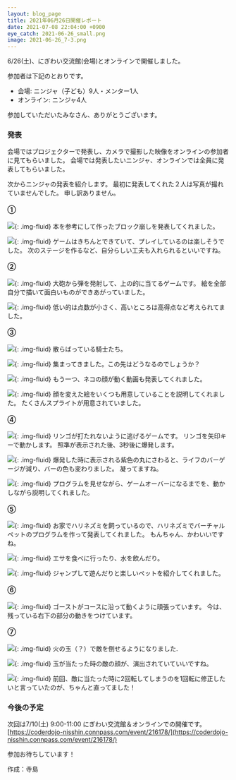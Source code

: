 ```yaml
---
layout: blog_page
title: 2021年06月26日開催レポート
date: 2021-07-08 22:04:00 +0900
eye_catch: 2021-06-26_small.png
image: 2021-06-26_7-3.png
---
```


6/26(土)、にぎわい交流館(会場)とオンラインで開催しました。<br />

参加者は下記のとおりです。
* 会場: ニンジャ（子ども）9人・メンター1人
* オンライン: ニンジャ4人

参加していただいたみなさん、ありがとうございます。

### 発表
会場ではプロジェクターで発表し、カメラで撮影した映像をオンラインの参加者に見てもらいました。
会場では発表したいニンジャ、オンラインでは全員に発表してもらいました。

次からニンジャの発表を紹介します。
最初に発表してくれた２人は写真が撮れていませんでした。
申し訳ありません。

#### &#9312;

![](/assets/img/2021-06-26_1-1.png){: .img-fluid}
本を参考にして作ったブロック崩しを発表してくれました。

![](/assets/img/2021-06-26_1-2.png){: .img-fluid}
ゲームはきちんとできていて、プレイしているのは楽しそうでした。
次のステージを作るなど、自分らしい工夫も入れられるといいですね。

#### &#9313;

![](/assets/img/2021-06-26_2-1.png){: .img-fluid}
大砲から弾を発射して、上の的に当てるゲームです。
絵を全部自分で描いて面白いものができあがっていました。

![](/assets/img/2021-06-26_2-2.png){: .img-fluid}
低い的は点数が小さく、高いところは高得点など考えられてました。

#### &#9314;

![](/assets/img/2021-06-26_3-1.png){: .img-fluid}
散らばっている騎士たち。

![](/assets/img/2021-06-26_3-2.png){: .img-fluid}
集まってきました。この先はどうなるのでしょうか？

![](/assets/img/2021-06-26_3-3.gif){: .img-fluid}
もう一つ、ネコの顔が動く動画も発表してくれました。

![](/assets/img/2021-06-26_3-4.png){: .img-fluid}
顔を変えた絵をいくつも用意していることを説明してくれました。
たくさんスプライトが用意されていました。

#### &#9315;

![](/assets/img/2021-06-26_4-1.png){: .img-fluid}
リンゴが打たれないように逃げるゲームです。
リンゴを矢印キーで動かします。
照準が表示された後、3秒後に爆発します。

![](/assets/img/2021-06-26_4-2.png){: .img-fluid}
爆発した時に表示される紫色の丸にさわると、ライフのバーゲージが減り、バーの色も変わりました。
凝ってますね。

![](/assets/img/2021-06-26_4-3.png){: .img-fluid}
プログラムを見せながら、ゲームオーバーになるまでを、動かしながら説明してくれました。

#### &#9316;

![](/assets/img/2021-06-26_5-1.png){: .img-fluid}
お家でハリネズミを飼っているので、ハリネズミでバーチャルペットのプログラムを作って発表してくれました。
もんちゃん、かわいいですね。

![](/assets/img/2021-06-26_5-2.png){: .img-fluid}
エサを食べに行ったり、水を飲んだり。

![](/assets/img/2021-06-26_5-3.png){: .img-fluid}
ジャンプして遊んだりと楽しいペットを紹介してくれました。

#### &#9317;

![](/assets/img/2021-06-26_6-1.png){: .img-fluid}
ゴーストがコースに沿って動くように頑張っています。
今は、残っている右下の部分の動きをつけています。

#### &#9318;

![](/assets/img/2021-06-26_7-1.png){: .img-fluid}
火の玉（？）で敵を倒せるようになりました.

![](/assets/img/2021-06-26_7-2.png){: .img-fluid}
玉が当たった時の敵の顔が、演出されていていいですね。

![](/assets/img/2021-06-26_7-3.png){: .img-fluid}
前回、敵に当たった時に2回転してしまうのを1回転に修正したいと言っていたのが、ちゃんと直ってました！

### 今後の予定
次回は7/10(土) 9:00-11:00 にぎわい交流館＆オンラインでの開催です。<br/>
[https://coderdojo-nisshin.connpass.com/event/216178/](https://coderdojo-nisshin.connpass.com/event/216178/)

参加お待ちしています！

作成：寺島
